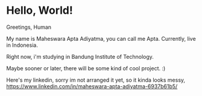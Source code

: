 # Hello, World!
Greetings, Human

My name is Maheswara Apta Adiyatma, you can call me Apta.
Currently, live in Indonesia.

Right now, i'm studying in Bandung Institute of Technology.

Maybe sooner or later, there will be some kind of cool project. :)

Here's my linkedin, sorry im not arranged it yet, so it kinda looks messy,
https://www.linkedin.com/in/maheswara-apta-adiyatma-6937b61b5/

